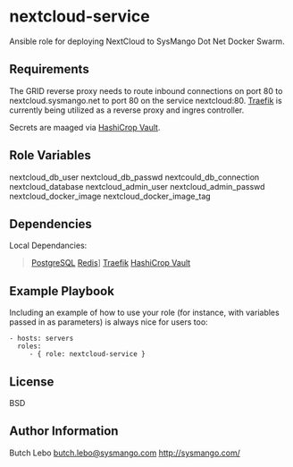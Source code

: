 nextcloud-service
=========

Ansible role for deploying NextCloud to SysMango Dot Net Docker Swarm.

Requirements
------------

The GRID reverse proxy needs to route inbound connections on port 80 to nextcloud.sysmango.net to port 80 on the service nextcloud:80.  [Traefik](http://traefik.io) is currently being utilized as a reverse proxy and ingres controller.

Secrets are maaged via [HashiCrop Vault](http://vaultproject.io).

Role Variables
--------------

nextcloud_db_user
nextcloud_db_passwd
nextcould_db_connection
nextcloud_database
nextcloud_admin_user
nextcloud_admin_passwd
nextcloud_docker_image
nextcloud_docker_image_tag

Dependencies
------------

Local Dependancies:

> [PostgreSQL](http://postgresql.org/)
> [Redis](https://redis.io/)]
> [Traefik](http://traefik.io/)
> [HashiCrop Vault](http://vaultproject.io/)

Example Playbook
----------------

Including an example of how to use your role (for instance, with variables passed in as parameters) is always nice for users too:

    - hosts: servers
      roles:
         - { role: nextcloud-service }

License
-------

BSD

Author Information
------------------

Butch Lebo <butch.lebo@sysmango.com>
http://sysmango.com/
